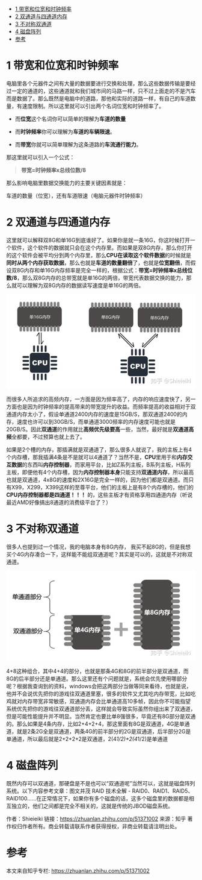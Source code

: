 
<!-- @import "[TOC]" {cmd="toc" depthFrom=1 depthTo=6 orderedList=false} -->

<!-- code_chunk_output -->

* [1 带宽和位宽和时钟频率](#1-带宽和位宽和时钟频率)
* [2 双通道与四通道内存](#2-双通道与四通道内存)
* [3 不对称双通道](#3-不对称双通道)
* [4 磁盘阵列](#4-磁盘阵列)
* [参考](#参考)

<!-- /code_chunk_output -->

# 1 带宽和位宽和时钟频率

电脑里各个元器件之间有大量的数据要进行交换和处理，那么这些数据传输是要经过一定的通道的，这些通道就和我们城市间的马路一样，只不过上面走的不是汽车而是数据了。那么既然是电脑中的道路，那他和实际的道路一样，有自己的车道数量，有速度限制。所以这里就可以引出两个名词位宽和时钟频率了。

- 而**位宽**这个名词你可以简单的理解为**车道的数量**

- 而**时钟频率**你可以理解为**车道的车辆限速**。

- 而**带宽**你就可以简单理解为这条道路的**车流通行能力**。

那这里就可以引入一个公式：

>**带宽=时钟频率x总线位数/8**

那么影响电脑里数据交换能力的主要关键因素就是：

车道的数量（位宽），还有车道限速（电脑元器件时钟频率）

# 2 双通道与四通道内存

这里就可以解释双8G和单16G到底谁好了。如果你是就一条16G，你这时候打开一个软件，这个软件的数据就只会在这个内存里。而如果是双8G内存，那么你打开的这个软件会被平均分到两个内存里，那么**CPU在读取这个软件数据**的时候就是**同时从两个内存获取数据**，那么也就是**车道的数量翻倍**了，也就是**位宽翻倍**，而假设双8G内存和单16G内存频率是完全一样的，根据公式：**带宽=时钟频率x总线位数/8**，那么双8G内存的总带宽就是单16G的两倍，带宽代表数据交换的能力，那么就可以理解为双8G内存的数据读写速度是单16G的两倍。

![](./images/2019-04-28-09-51-53.png)

而很多人所追求的高频内存，一方面是因为频率高了，内存的响应速度快了，另一方面也是因为时钟频率的提高带来的带宽提升的收益。而频率提高的收益相对于双通道内存太小了，假设单通道2400内存的速度是15GB/S，那双通道2400的内存，速度也许可以到30GB/S，而单通道3000频率的内存速度可能也就是20GB/S。因此**双通道**的作用就比**高频优先级要高**一些，当然，最好就是**双通道高频**全都要，不过预算也就上去了。

如果是2个槽的内存，那插满就是双通道了，那么很多人就说了，我的主板上有4个内存槽，那我插满4条是不是就可以4通道了？当然不是，**CPU**里用于和**内存交互数据**的东西叫**内存控制器**，而家用平台，比如Z系列主板，B系列主板，H系列主板，即便他有4个内存槽，因为**内存控制器本身**只能支持**双通道内存**，所以最高也就是双通道，4x8G的速度和2X16G是完全一样的，因为他们都是双通道。而只有X99，X299，X399这样的至尊平台，他们的主板上是有8个内存槽的，他们的 **CPU内存控制器都是四通道！！！** 的，这些主板才有资格享用四通道内存（听说最近AMD好像搞出8通道的消费级平台了？）

# 3 不对称双通道

很多人也提到过一个情况，我的电脑本身有8G内存， 我买不起8G的，但是我想买个4G内存凑合一下，这样能不能组双通道呢？其实是可以的，这就是不对称双通道。

![](./images/2019-04-28-11-16-46.png)

4+8这种组合，其中4+4的部分，也就是那条4G和8G的前半部分是双通道，而8G的后半部分还是单通道。那么这里还有个问题就是，系统会优先使用哪部分呢？根据我查询到的资料，windows会把这两部分当做等同来看待，也就是说，他并不会说优先把你的游戏往双通道里塞，很多的软件又尤其吃内存带宽，比如吃鸡就对内存带宽非常敏感，双通道内存会比单通道高10多帧，因此你不可能指望系统优先把你的游戏往双通道部分丢，这样就会导致实际虽然你组出来了双通道，但是可能性能提升并不明显。当然肯定也要比单8强很多，毕竟还有8G部分是双通的。那么如果是4条内存，比如2+4+2+4，那这里面有8G是双通道，4G是单通道，就是2条2G全是双通道，两条4G的前半部分的2G是双通道，后半部分2G是单通道，所以最后就是2+2+2+2是双通道，2(4*1/2)+2(4*1/2)是单通道

# 4 磁盘阵列

既然内存可以双通道，那硬盘是不是也可以“双通道呢”当然可以，这就是磁盘阵列系统。以下内容参考文章：图文并茂 RAID 技术全解 - RAID0、RAID1、RAID5、RAID100……在正常情况下，如果你有多个磁盘的话，这多个磁盘里的数据都是相互独立的，他们之间都是完全不相关的，这就是传统的JBOD磁盘系统。

作者：Shieieiki
链接：https://zhuanlan.zhihu.com/p/51371002
来源：知乎
著作权归作者所有。商业转载请联系作者获得授权，非商业转载请注明出处。

# 参考

本文来自知乎专栏: https://zhuanlan.zhihu.com/p/51371002